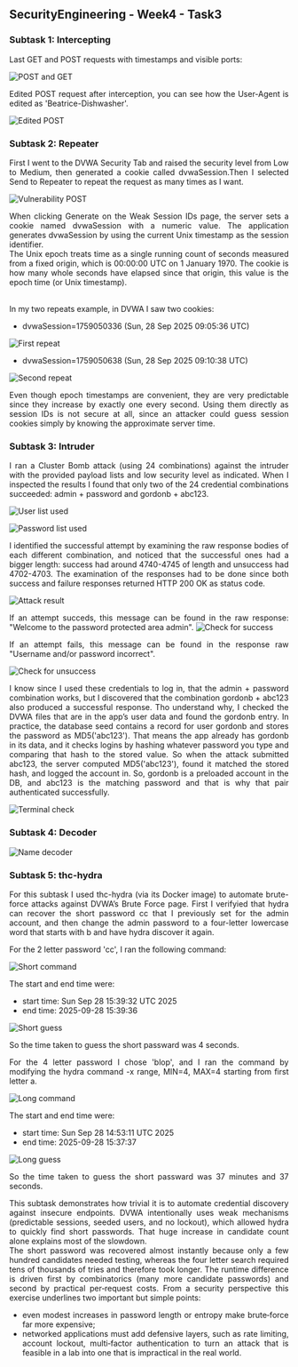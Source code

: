 <div align="justify">

## SecurityEngineering - Week4 - Task3

### Subtask 1: Intercepting

Last GET and POST requests with timestamps and visible ports:

![POST and GET](Images/Subtask1/lastPostandGet.png)

Edited POST request after interception, you can see how the User-Agent is edited as 'Beatrice-Dishwasher'.

![Edited POST](Images/Subtask1/UserAgentEdited.png)

### Subtask 2: Repeater

First I went to the DVWA Security Tab and raised the security level from Low to Medium, then generated a cookie called dvwaSession.Then I selected Send to Repeater to repeat the request as many times as I want.

![Vulnerability POST](Images/Subtask2/vulnerabilityPost.png)

When clicking Generate on the Weak Session IDs page, the server sets a cookie named dvwaSession with a numeric value. The application generates dvwaSession by using the current Unix timestamp as the session identifier.<br>
The Unix epoch treats time as a single running count of seconds measured from a fixed origin, which is 00:00:00 UTC on 1 January 1970. The cookie is how many whole seconds have elapsed since that origin, this value is the epoch time (or Unix timestamp).<br><br>

In my two repeats example, in DVWA I saw two cookies:

- dvwaSession=1759050336 (Sun, 28 Sep 2025 09:05:36 UTC)

![First repeat](Images/Subtask2/firstRepeat.png)

- dvwaSession=1759050638 (Sun, 28 Sep 2025 09:10:38 UTC)

![Second repeat](Images/Subtask2/secondRepeat.png)

Even though epoch timestamps are convenient, they are very predictable since they increase by exactly one every second. Using them directly as session IDs is not secure at all, since an attacker could guess session cookies simply by knowing the approximate server time.

### Subtask 3: Intruder

I ran a Cluster Bomb attack (using 24 combinations) against the intruder with the provided payload lists and low security level as indicated. When I inspected the results I found that only two of the 24 credential combinations succeeded: admin + password and gordonb + abc123.

![User list used](Images/Subtask3/userList.png)

![Password list used](Images/Subtask3/passList.png)

I identified the successful attempt by examining the raw response bodies of each different combination, and noticed that the successful ones had a bigger length: success had around 4740-4745 of length and unsuccess had 4702-4703. The examination of the responses had to be done since both success and failure responses returned HTTP 200 OK as status code.

![Attack result](Images/Subtask3/attackList.png)

If an attempt succeds, this message can be found in the raw response: "Welcome to the password protected area admin".
![Check for success](Images/Subtask3/succesfullAtt.png)

If an attempt fails, this message can be found in the response raw "Username and/or password incorrect".

![Check for unsuccess](Images/Subtask3/nonSuccesfullAttempt.png)

I know since I used these credentials to log in, that the admin + password combination works, but I discovered that the combination gordonb + abc123 also produced a successful response. Tho understand why, I checked the DVWA files that are in the app’s user data and found the gordonb entry. In practice, the database seed contains a record for user gordonb and stores the password as MD5('abc123'). That means the app already has gordonb in its data, and it checks logins by hashing whatever password you type and comparing that hash to the stored value. So when the attack submitted abc123, the server computed MD5('abc123'), found it matched the stored hash, and logged the account in. So, gordonb is a preloaded account in the DB, and abc123 is the matching password and that is why that pair authenticated successfully.

![Terminal check](Images/Subtask3/terminalGordon.png)


### Subtask 4: Decoder

![Name decoder](Images/Subtask4/decoding.png)

### Subtask 5: thc-hydra

For this subtask I used thc-hydra (via its Docker image) to automate brute-force attacks against DVWA’s Brute Force page. First I verifyied that hydra can recover the short password cc that I previously set for the admin account, and then change the admin password to a four-letter lowercase word that starts with b and have hydra discover it again.

For the 2 letter password 'cc', I ran the following command:

![Short command](Images/Subtask5/shortCommand.png)

The start and end time were:
- start time: Sun Sep 28 15:39:32 UTC 2025
- end time: 2025-09-28 15:39:36

![Short guess](Images/Subtask5/shortPassword.png)

So the time taken to guess the short passward was 4 seconds.

For the 4 letter password I chose 'blop', and I ran the command by modifying the hydra command -x range, MIN=4, MAX=4 starting from first letter a. 

![Long command](Images/Subtask5/longCommand.png)

The start and end time were:
- start time: Sun Sep 28 14:53:11 UTC 2025
- end time: 2025-09-28 15:37:37

![Long guess](Images/Subtask5/longPassword.png)

So the time taken to guess the short passward was 37 minutes and 37 seconds.

This subtask demonstrates how trivial it is to automate credential discovery against insecure endpoints. DVWA intentionally uses weak mechanisms (predictable sessions, seeded users, and no lockout), which allowed hydra to quickly find short passwords.
That huge increase in candidate count alone explains most of the slowdown.<br>
The short password was recovered almost instantly because only a few hundred candidates needed testing, whereas the four letter search required tens of thousands of tries and therefore took longer. The runtime difference is driven first by combinatorics (many more candidate passwords) and second by practical per‑request costs.
From a security perspective this exercise underlines two important but simple points:
- even modest increases in password length or entropy make brute‑force far more expensive;
- networked applications must add defensive layers, such as rate limiting, account lockout, multi‑factor authentication to turn an attack that is feasible in a lab into one that is impractical in the real world.

</div>